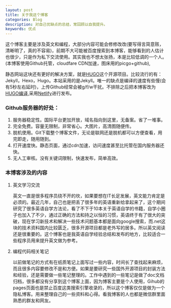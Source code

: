 ```yaml
---
layout: post
title: 关于我这个博客
categories: Blog
description: 对自己优缺点的总结，常回顾以自我提升。
keywords: 优点
---
```


这个博客主要是涉及英文和编程，大部分内容可能会修修改改(要写得言简意赅，清晰明了，真的不容易)，前期不大可能被百度搜索到本博客，能够看到的人估计也很少，只是作为私下交流使用。其实我也不想太张扬，本是比较低调的一个人。(本博客使用Github托管，cloudfare CDN加速，图床用的picgo+github),

静态网站这块还有更好的解决方案，就是[HUGO](https://github.com/gohugoio/hugo)这个开源项目。比较流行的有： Jekyll，Hexo，Hugo。本站采用的是Jekyll。唯一的缺点是编译的速度有些慢(会有5秒左右延时)，上传Github经常会被g/f/w干扰。不排除之后把本博客改为[HUGO编译](https://gohugo.io/getting-started/quick-start/),采用[Netlify](https://www.netlify.com/)进行发布。

### Github服务器的好处：

1. 服务器稳定性。国际平台更加开放，域名指向到这里，无备案。省了一堆事。
2. 完全免费。容量无限制，非常省心。大图片，高清图随便传。
3. 脱机使用。Git下载整个博客文件，无论是联网还是脱机都可以方便查看，用完即走，随用随到。
4. 打开速度快。静态页面，通过cdn加速，访问速度甚至比托管在国内服务器还快。
5. 无人工审核。没有关键词限制，快速发布，简单高效。

### 本博客涉及的内容

1. 英文学习交流

   英文一直是很多程序员绕不开的坎，如果要想在IT长足发展，英文能力肯定是必须的。最近几年，自己也是把丢了很多年的英语重新给拿起来了，这个期间研究了很多英语自学方法论，看了不下于10本关于英语自学的书籍，自学小圈子也加入了不少，通过正确的方法和持之以恒的习惯，英语终于有了很大的突破，现在学习新技术和解决一些技术问题基本都是面向google搜索，而.net这块的技术资料国内比较匮乏，很多开源项目都是老外写的居多。所以英文阅读还是很重要的。这个博客也是我英语自学经验总结和发布的地方，比较适合一些程序员用来提升英文做为参考。

2. 编程代码相关笔记

   以前做笔记的方式有在纸质笔记上面写过一些内容，时间长了查找起来麻烦，而且很多内容要修改不是和方便。如果是要研究一些国外开源项目的封装方法和经验，还是需要做一些笔记整理的。工作中遇到的一些笔记是做了doc文档归档，很多都没有分享到这个博客上面，因为博客主要是个人使用，Gihub的pages页面也是禁止百度这类搜索引擎收录的，所以这个博客仅仅是做为一个隐私博客。用来整理自己的一些资料和心得。看我博客的人也都是微信群里面熟悉的群友和网友。

